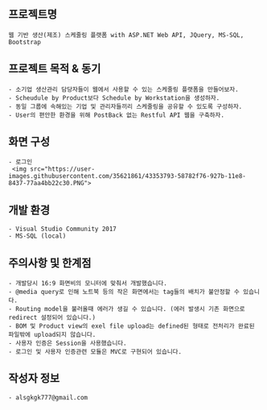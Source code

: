 프로젝트명
---------
    웹 기반 생산(제조) 스케줄링 플랫폼 with ASP.NET Web API, JQuery, MS-SQL, Bootstrap  
    

프로젝트 목적 & 동기
------------
    - 소기업 생산관리 담당자들이 웹에서 사용할 수 있는 스케줄링 플랫폼을 만들어보자.
    - Scheudule by Product보다 Schedule by Workstation을 생성하자.
    - 동일 그룹에 속해있는 기업 및 관리자들끼리 스케줄링을 공유할 수 있도록 구성하자.
    - User의 편안한 환경을 위해 PostBack 없는 Restful API 웹을 구축하자.
    
화면 구성
--------  
    - 로그인
     <img src="https://user-images.githubusercontent.com/35621861/43353793-58782f76-927b-11e8-8437-77aa4bb22c30.PNG">
    
   
    

개발 환경
--------
    - Visual Studio Community 2017
    - MS-SQL (local)

주의사항 및 한계점
--------
    - 개발당시 16:9 화면비의 모니터에 맞춰서 개발했습니다.
    - @media query로 인해 노트북 등의 작은 화면에서는 tag들의 배치가 불안정할 수 있습니다. 
    - Routing model을 불러올때 에러가 생길 수 있습니다. (에러 발생시 기존 화면으로 redirect 설정되어 있습니다.)
    - BOM 및 Product view의 exel file upload는 defined된 형태로 전처리가 완료된 파일밖에 upload되지 않습니다.
    - 사용자 인증은 Session을 사용했습니다.
    - 로그인 및 사용자 인증관련 모듈은 MVC로 구현되어 있습니다.
    
작성자 정보
----------
    - alsgkgk777@gmail.com
